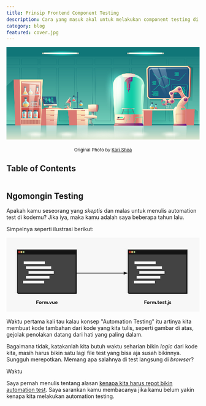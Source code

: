 ```yaml
---
title: Prinsip Frontend Component Testing
description: Cara yang masuk akal untuk melakukan component testing di Frontend
category: blog
featured: cover.jpg
---
```


<img src="cover.jpg" alt="Perjalanan Belajar Vim" />

<p align="center"><small><span>Original Photo by <a href="https://unsplash.com/photos/macbook-pro-on-top-of-brown-table-1SAnrIxw5OY" target="_blank" rel="noopener">Kari Shea</a></span></small></p>

## Table of Contents

```toc

```

## Ngomongin Testing

Apakah kamu seseorang yang _skeptis_ dan malas untuk menulis automation test di kodemu? Jika iya, maka kamu adalah saya beberapa tahun lalu. 

Simpelnya seperti ilustrasi berikut:

![form.vue and form.test.js](images/form-and-formtest.jpg)

Waktu pertama kali tau kalau konsep "Automation Testing" itu artinya kita membuat kode tambahan dari kode yang kita tulis, seperti gambar di atas, gejolak penolakan datang dari hati yang paling dalam.

Bagaimana tidak, katakanlah kita butuh waktu seharian bikin _logic_ dari kode kita, masih harus bikin satu lagi file test yang bisa aja susah bikinnya. Sungguh merepotkan. Memang apa salahnya di test langsung di _browser_?

Waktu 

Saya pernah menulis tentang alasan [kenapa kita harus repot bikin automation test](/ngapain-repot-bikin-automation-test/). Saya sarankan kamu membacanya jika kamu belum yakin kenapa kita melakukan automation testing. 
